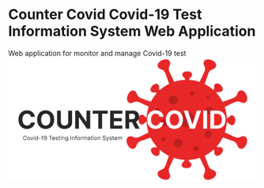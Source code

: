 # Counter Covid Covid-19 Test Information System Web Application
Web application for monitor and manage Covid-19 test
![](logo/Counter-Covid%20Logo.png)



